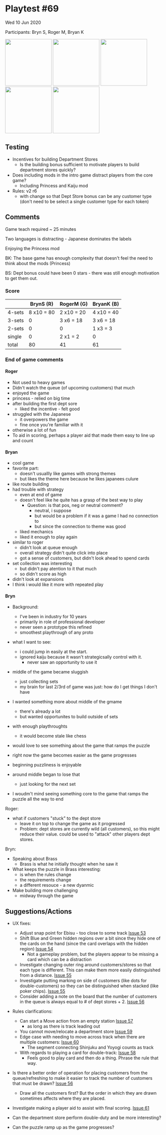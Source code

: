 # Playtest #69

Wed 10 Jun 2020

Participants: Bryn S, Roger M, Bryan K

<img src="images/pt69/pt69-195959.jpg" height="150px"/> <img src="images/pt69/pt69-201725.jpg" height="150px"/> <img src="images/pt69/pt69-210549.jpg" height="150px"/> <img src="images/pt69/pt69-211510.jpg" height="150px"/> <img src="images/pt69/pt69-212520.jpg" height="150px"/> 

## Testing

* Incentives for building Department Stores
	* Is the building bonus sufficient to motivate players to build department stores quickly?
* Does including mods in the intro game distract players from the core game?
	* Including Princess and Kaiju mod
* Rules: v2 r6
	* with change so that Dept Store bonus can be any customer type (don't need to be select a single customer type for each token)

## Comments

Game teach required ~ 25 minutes

Two languages is distracting - Japanese dominates the labels

Enjoying the Princess mod

BK: The base game has enough complexity that doesn't feel the need to think about the mods (Princess)

BS: Dept bonus could have been 0 stars - there was still enough motivation to get them out.

### Score

|        | BrynS (R)  | RogerM (G) | BryanK (B) |
| ------ | ---------- | ---------- | ---------- |
| 4-sets | 8 x10 = 80 | 2 x10 = 20 | 4 x10 = 40 |
| 3-sets |          0 | 3  x6 = 18 | 3  x6 = 18 |
| 2-sets |          0 |          0 | 1  x3 =  3 |
| single |          0 | 2  x1 =  2 |          0 |
| total  |         80 |         41 |         61 |

### End of game comments

#### Roger

* Not used to heavy games
* Didn't watch the queue (of upcoming customers) that much
* enjoyed the game
* princess - relied on big time
* after building the first dept sore
	* liked the incentive - felt good
* struggled with the Japanese
	* it overpowers the game
	* fine once you're familiar with it
* otherwise a lot of fun
* To aid in scoring, perhaps a player aid that made them easy to line up and count

#### Bryan

* cool game
* favorite part:
	* doesn't usuallly like games with strong themes
	* but likes the theme here because he likes japanees culure
* like route building
* had trouble with strategy
	* even at end of game
	* doesn't feel like he quite has a grasp of the best way to play
		* Question: is that pos, neg or neutral comment?
			* neutral, i suppose
			* but would be a problem if it was a game I had no connection to
			* but since the connection to theme was good
	* liked mechanics
	* liked it enough to play again
* similar to roger
	* didn't look at queue enough
	* overall strategy didn't quite click into place
	* got a sense of customers, but didn't look ahead to spend cards
* set collection was interesting
	* but didn't pay atention to it that much
	* so didn't score as high
* didn't look at expansions
* I think i would like it more with repeated play

#### Bryn

* Background:
	* I've been in industry for 10 years
	* primarily in role of professional developer
	* never seen a prototype this refined
	* smoothest playthrough of any proto
* what I want to see:
	* i could jump in easily at the start.
	* ignored kaiju because it wasn't strategicsally control with it.
		* never saw an opportunity to use it
* middle of the game became sluggish
	* just collecting sets
	* my brain for last 2/3rd of game was just: how do I get things I don't have
* I wanted something more about middle of the gmame
	* there's already a lot
	* but wanted opportunites to build outside of sets
* with enough playthroughts
	* it would become stale like chess
* would love to see something about the game that ramps the puzzle
* right now the game becomes easier as the game progresses

* beginning puzzliness is enjoyable
* around middle began to lose that
	* just looking for the next set

* I woudm't mind seeing something core to the game that ramps the puzzle all the way to end

Roger:

* what if customers "stuck" to the dept store
	* leave it on top to change the game as it progressed
	* Problem: dept stores are currently wild (all customers), so this might reduce their value. could be used to "attack" other players dept stores.

Bryn:

* Speaking about Brass
	* Brass is what he initially thought when he saw it
* What keeps the puzzle in Brass interesting:
	* is when the rules change
	* the requirements change
	* a different resouce - a new dyanmic
* Make building more challenging
	* midway through the game

## Suggestions/Actions

* UX fixes:
	* Adjust snap point for Ebisu - too close to some track [Issue 53](https://github.com/garykac/shinjuku/issues/53)
	* Shift Blue and Green hidden regions over a bit since they hide one of the cards on the hand (since the card overlaps with the hidden region) [Issue 54](https://github.com/garykac/shinjuku/issues/54)
		* Not a gameplay problem, but the players appear to be missing a card which can be a distraction
	* Investigate changing outer ring around customers/stores so that each type is different. This can make them more easily distinguished from a distance. [Issue 55](https://github.com/garykac/shinjuku/issues/55)
	* Investigate putting marking on side of customers (like dots for double-customers) so they can be distinguished when stacked (like poker chips). [Issue 55](https://github.com/garykac/shinjuku/issues/55)
	* Consider adding a note on the board that the number of customers in the queue is always equal to # of dept stores + 2. [Issue 56](https://github.com/garykac/shinjuku/issues/56)

* Rules clarifications:
	* Can start a Move action from an empty station [Issue 57](https://github.com/garykac/shinjuku/issues/57)
		* as long as there is track leading out
	* You cannot move/relocate a department store [Issue 59](https://github.com/garykac/shinjuku/issues/59)
	* Edge case with needing to move across track when there are multiple customers: [Issue 60](https://github.com/garykac/shinjuku/issues/60)
		* The segment connecting Shinjuku and Yoyogi counts as track
	* With regards to playing a card for double-track: [Issue 58](https://github.com/garykac/shinjuku/issues/58)
		* Feels good to play card and then do a thing. Phrase the rule that way.

* Is there a better order of operation for placing customers from the queue/refreshing to make it easier to track the number of customers that must be drawn? [Issue 56](https://github.com/garykac/shinjuku/issues/56)
	* Draw all the customers first? But the order in which they are drawn sometimes affects where they are placed.

* Investigate making a player aid to assist with final scoring. [Issue 61](https://github.com/garykac/shinjuku/issues/61)
* Can the department store perform double-duty and be more interesting?
* Can the puzzle ramp up as the game progresses?
